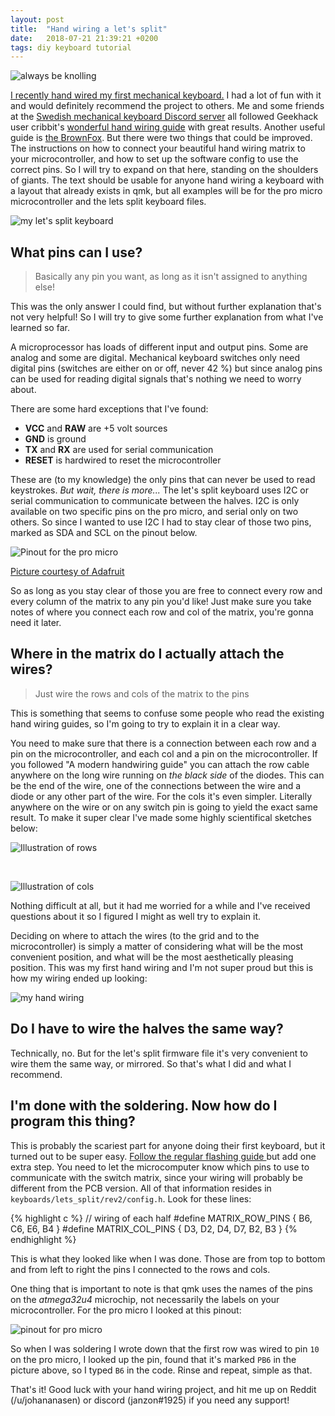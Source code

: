 ```yaml
---
layout: post
title:  "Hand wiring a let's split"
date:   2018-07-21 21:39:21 +0200
tags: diy keyboard tutorial
---
```

![always be knolling]( https://i.imgur.com/QrspkWf.jpg)

[I recently hand wired my first mechanical
keyboard.](https://imgur.com/gallery/yP0R3wh) I had a lot of fun with it and
would definitely recommend the project to others. Me and some friends at the
[Swedish mechanical keyboard Discord server](http://mekaniskatangentbord.se/)
all followed Geekhack user cribbit's [wonderful hand wiring
guide](https://geekhack.org/index.php?topic=87689.0 "A modern hand wiring
guide") with great results. 
Another useful guide is [the BrownFox](https://deskthority.net/workshop-f7/brownfox-step-by-step-t6050.html
"BrownFox step by step"). 
But there were two things that could be improved.
The instructions on how to connect your beautiful hand
wiring matrix to your microcontroller, and how to set up the software config
to use the correct pins. So I will try to expand on that here, standing on the
shoulders of giants. The text should be usable for anyone hand wiring a
keyboard with a layout that already
exists in qmk, but all examples will be for the pro micro microcontroller and
the lets split keyboard files.

![my let's split keyboard](https://i.imgur.com/jCqzdiB.jpg)

## What pins can I use?
> Basically any pin you want, as long as it isn't assigned to anything else!

This was the only answer I could find, but without further explanation that's
not very helpful! So I will try to give some further explanation from what I've
learned so far.

A microprocessor has loads of different input and output pins. Some are analog
and some are digital. Mechanical keyboard switches only need digital pins
(switches are either on or off, never 42 %) but since analog pins can be used
for reading digital signals that's nothing we need to worry about.

There are some hard exceptions that I've found:

- **VCC** and **RAW** are +5 volt sources
- **GND** is ground
- **TX** and **RX** are used for serial communication
- **RESET** is hardwired to reset the microcontroller

These are (to my knowledge) the only pins that can never be used to read
keystrokes. *But wait, there is more...* The let's split keyboard uses I2C or
serial communication to communicate between the halves. I2C is only available
on two specific pins on the pro micro, and serial only on two others. So since I
wanted to use I2C I had to stay clear of those two pins, marked as SDA and SCL
on the pinout below.

![Pinout for the pro micro](https://cdn.sparkfun.com/r/600-600/assets/9/c/3/c/4/523a1765757b7f5c6e8b4567.png "Pinout for the pro micro")

[Picture courtesy of Adafruit](https://learn.sparkfun.com/tutorials/pro-micro--fio-v3-hookup-guide/hardware-overview-pro-micro "Adafruits website")

So as long as you stay clear of those you are free to connect every row and
every column of the matrix to any pin you'd like! Just make sure you take notes
of where you connect each row and col of the matrix, you're gonna need it
later.

## Where in the matrix do I actually attach the wires?
> Just wire the rows and cols of the matrix to the pins

This is something that seems to confuse some people who read the existing hand
wiring guides, so I'm going to try to explain it in a clear way.

You need to make sure that there is a connection between each row and
a pin on the microcontroller, and each col and a pin on the microcontroller.
If you followed "A modern handwiring guide" you can attach the row cable
anywhere on the long wire running on *the
black side* of the diodes. This can be the end of the wire, one of the
connections between the wire and a diode or any other part of the wire. For the
cols it's even simpler. Literally anywhere on the wire or on any switch pin is
going to yield the exact same result. To make it super clear I've made some
highly scientifical sketches below:

![Illustration of rows](https://i.imgur.com/g2JAmPR.jpg)

&nbsp;

![Illustration of cols](https://i.imgur.com/0GESkrW.jpg?1)

Nothing difficult at all, but it had me worried for a while and I've received
questions about it so I figured I might as well try to explain it.

Deciding on where to attach the wires (to the grid and to the microcontroller)
is simply a matter of considering what will be the most convenient position,
and what will be the most aesthetically pleasing position. This was my first
hand wiring and I'm not super proud but this is how my wiring ended up looking:

![my hand wiring](https://i.imgur.com/Q3G246v.jpg)

## Do I have to wire the halves the same way?
Technically, no. But for the let's split firmware file it's very convenient to
wire them the same way, or mirrored. So that's what I did and what I recommend.

## I'm done with the soldering. Now how do I program this thing?
This is probably the scariest part for anyone doing their first
keyboard, but it turned out to be super easy. [Follow the regular flashing
guide
](https://github.com/nicinabox/lets-split-guide/blob/master/flashing.md)
but add one extra step. You need to let the microcomputer know which
pins to use to communicate with the switch matrix, since your wiring will
probably be different from the PCB version. All of that information resides in `keyboards/lets_split/rev2/config.h`. Look
for these lines:

{% highlight c %}
// wiring of each half
#define MATRIX_ROW_PINS { B6, C6, E6, B4 }
#define MATRIX_COL_PINS { D3, D2, D4, D7, B2, B3 }
{% endhighlight %}

This is what they looked like when I was done. Those are from top to bottom and
from left to right the pins I connected to the rows and cols.

One thing that is important to note is that qmk uses the names of the pins on
the *atmega32u4* microchip, not necessarily the labels on your microcontroller.
For the pro micro I looked at this pinout:

![pinout for pro
micro](https://i.redditmedia.com/KyKu8OGG3h3GNG6bKOMu9kmkoYGFlo5JMTArc8mCMq8.png?w=320&s=7d4921d16d6a3ddd187d39905268ea90)

So when I was soldering I wrote down that the first row was wired to pin `10` on the pro micro, I
looked up the pin, found that it's marked `PB6` in the picture above, so I typed `B6` in
the code. Rinse and repeat, simple as that.

That's it! Good luck with your hand wiring project, and hit me up on Reddit
(/u/johananasen) or
discord (janzon#1925) if you need any support!

